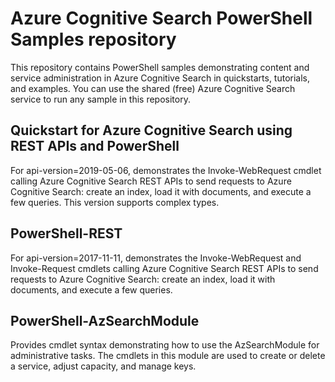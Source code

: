# Azure Cognitive Search PowerShell Samples repository

This repository contains PowerShell samples demonstrating content and service administration in Azure Cognitive Search in quickstarts, tutorials, and examples. You can use the shared (free) Azure Cognitive Search service to run any sample in this repository.

## Quickstart for Azure Cognitive Search using REST APIs and PowerShell

For api-version=2019-05-06, demonstrates the Invoke-WebRequest cmdlet calling Azure Cognitive Search REST APIs to send requests to Azure Cognitive Search: create an index, load it with documents, and execute a few queries. This version supports complex types.

## PowerShell-REST

For api-version=2017-11-11, demonstrates the Invoke-WebRequest and Invoke-Request cmdlets calling Azure Cognitive Search REST APIs to send requests to Azure Cognitive Search: create an index, load it with documents, and execute a few queries. 

## PowerShell-AzSearchModule

Provides cmdlet syntax demonstrating how to use the AzSearchModule for administrative tasks. The cmdlets in this module are used to create or delete a service, adjust capacity, and manage keys.

